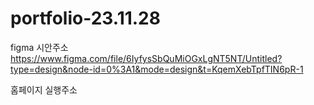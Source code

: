 # portfolio-23.11.28

figma 시안주소
https://www.figma.com/file/6IyfysSbQuMiOGxLgNT5NT/Untitled?type=design&node-id=0%3A1&mode=design&t=KqemXebTpfTIN6pR-1

홈페이지 실행주소

